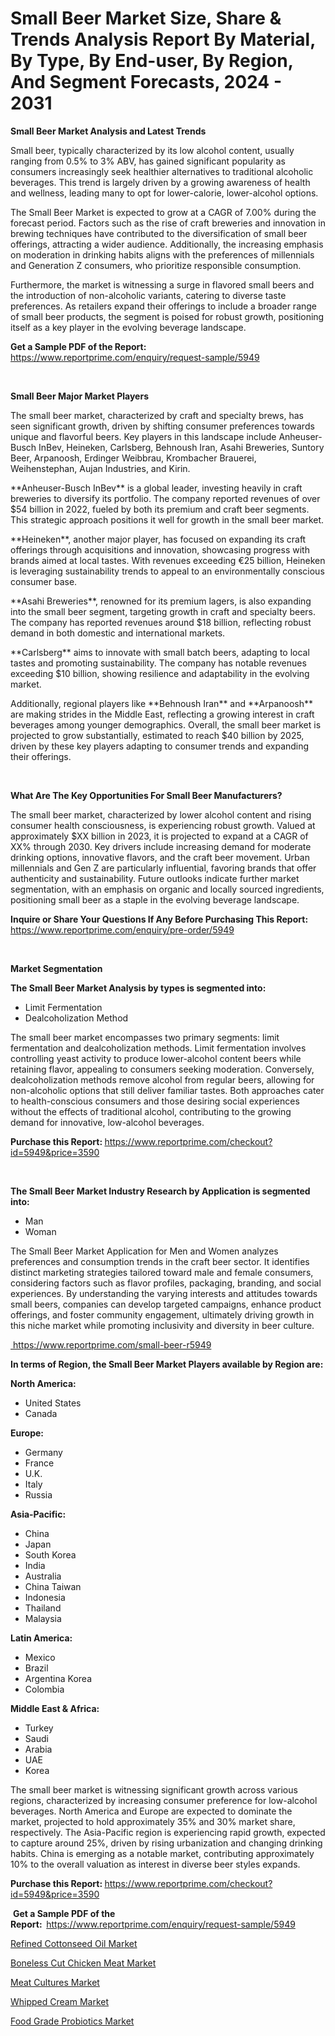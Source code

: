 <p><h1>Small Beer Market Size, Share & Trends Analysis Report By Material, By Type, By End-user, By Region, And Segment Forecasts, 2024 - 2031</h1></p><p><strong>Small Beer Market Analysis and Latest Trends</strong></p>
<p><p>Small beer, typically characterized by its low alcohol content, usually ranging from 0.5% to 3% ABV, has gained significant popularity as consumers increasingly seek healthier alternatives to traditional alcoholic beverages. This trend is largely driven by a growing awareness of health and wellness, leading many to opt for lower-calorie, lower-alcohol options. </p><p>The Small Beer Market is expected to grow at a CAGR of 7.00% during the forecast period. Factors such as the rise of craft breweries and innovation in brewing techniques have contributed to the diversification of small beer offerings, attracting a wider audience. Additionally, the increasing emphasis on moderation in drinking habits aligns with the preferences of millennials and Generation Z consumers, who prioritize responsible consumption. </p><p>Furthermore, the market is witnessing a surge in flavored small beers and the introduction of non-alcoholic variants, catering to diverse taste preferences. As retailers expand their offerings to include a broader range of small beer products, the segment is poised for robust growth, positioning itself as a key player in the evolving beverage landscape.</p></p>
<p><strong>Get a Sample PDF of the Report:&nbsp;</strong> <a href="https://www.reportprime.com/enquiry/request-sample/5949?utm_campaign=1461&utm_medium=2&utm_source=Github&utm_content=ia&utm_term=10102024&utm_id=small-beer">https://www.reportprime.com/enquiry/request-sample/5949</a></p>
<p>&nbsp;</p>
<p><strong>Small Beer Major Market Players</strong></p>
<p><p>The small beer market, characterized by craft and specialty brews, has seen significant growth, driven by shifting consumer preferences towards unique and flavorful beers. Key players in this landscape include Anheuser-Busch InBev, Heineken, Carlsberg, Behnoush Iran, Asahi Breweries, Suntory Beer, Arpanoosh, Erdinger Weibbrau, Krombacher Brauerei, Weihenstephan, Aujan Industries, and Kirin.</p><p>**Anheuser-Busch InBev** is a global leader, investing heavily in craft breweries to diversify its portfolio. The company reported revenues of over $54 billion in 2022, fueled by both its premium and craft beer segments. This strategic approach positions it well for growth in the small beer market.</p><p>**Heineken**, another major player, has focused on expanding its craft offerings through acquisitions and innovation, showcasing progress with brands aimed at local tastes. With revenues exceeding €25 billion, Heineken is leveraging sustainability trends to appeal to an environmentally conscious consumer base.</p><p>**Asahi Breweries**, renowned for its premium lagers, is also expanding into the small beer segment, targeting growth in craft and specialty beers. The company has reported revenues around $18 billion, reflecting robust demand in both domestic and international markets.</p><p>**Carlsberg** aims to innovate with small batch beers, adapting to local tastes and promoting sustainability. The company has notable revenues exceeding $10 billion, showing resilience and adaptability in the evolving market.</p><p>Additionally, regional players like **Behnoush Iran** and **Arpanoosh** are making strides in the Middle East, reflecting a growing interest in craft beverages among younger demographics. Overall, the small beer market is projected to grow substantially, estimated to reach $40 billion by 2025, driven by these key players adapting to consumer trends and expanding their offerings.</p></p>
<p>&nbsp;</p>
<p><strong>What Are The Key Opportunities For Small Beer Manufacturers?</strong></p>
<p><p>The small beer market, characterized by lower alcohol content and rising consumer health consciousness, is experiencing robust growth. Valued at approximately $XX billion in 2023, it is projected to expand at a CAGR of XX% through 2030. Key drivers include increasing demand for moderate drinking options, innovative flavors, and the craft beer movement. Urban millennials and Gen Z are particularly influential, favoring brands that offer authenticity and sustainability. Future outlooks indicate further market segmentation, with an emphasis on organic and locally sourced ingredients, positioning small beer as a staple in the evolving beverage landscape.</p></p>
<p><strong>Inquire or Share Your Questions If Any Before Purchasing This Report:</strong> <a href="https://www.reportprime.com/enquiry/pre-order/5949?utm_campaign=1461&utm_medium=2&utm_source=Github&utm_content=ia&utm_term=10102024&utm_id=small-beer">https://www.reportprime.com/enquiry/pre-order/5949</a></p>
<p>&nbsp;</p>
<p><strong>Market Segmentation</strong></p>
<p><strong>The Small Beer Market Analysis by types is segmented into:</strong></p>
<p><ul><li>Limit Fermentation</li><li>Dealcoholization Method</li></ul></p>
<p><p>The small beer market encompasses two primary segments: limit fermentation and dealcoholization methods. Limit fermentation involves controlling yeast activity to produce lower-alcohol content beers while retaining flavor, appealing to consumers seeking moderation. Conversely, dealcoholization methods remove alcohol from regular beers, allowing for non-alcoholic options that still deliver familiar tastes. Both approaches cater to health-conscious consumers and those desiring social experiences without the effects of traditional alcohol, contributing to the growing demand for innovative, low-alcohol beverages.</p></p>
<p><strong>Purchase this Report:&nbsp;</strong><a href="https://www.reportprime.com/checkout?id=5949&price=3590&utm_campaign=1461&utm_medium=2&utm_source=Github&utm_content=ia&utm_term=10102024&utm_id=small-beer">https://www.reportprime.com/checkout?id=5949&price=3590</a></p>
<p>&nbsp;</p>
<p><strong>The Small Beer Market Industry Research by Application is segmented into:</strong></p>
<p><ul><li>Man</li><li>Woman</li></ul></p>
<p><p>The Small Beer Market Application for Men and Women analyzes preferences and consumption trends in the craft beer sector. It identifies distinct marketing strategies tailored toward male and female consumers, considering factors such as flavor profiles, packaging, branding, and social experiences. By understanding the varying interests and attitudes towards small beers, companies can develop targeted campaigns, enhance product offerings, and foster community engagement, ultimately driving growth in this niche market while promoting inclusivity and diversity in beer culture.</p></p>
<p><a href="https://www.reportprime.com/small-beer-r5949?utm_campaign=1461&utm_medium=2&utm_source=Github&utm_content=ia&utm_term=10102024&utm_id=small-beer">&nbsp;https://www.reportprime.com/small-beer-r5949</a></p>
<p><strong>In terms of Region, the Small Beer Market Players available by Region are:</strong></p>
<p>
    <p> <strong> North America: </strong>
        <ul>
            <li>United States</li>
            <li>Canada</li>
        </ul>
        </p> 
    <p> <strong> Europe: </strong>
        <ul>
            <li>Germany</li>
            <li>France</li>
            <li>U.K.</li>
            <li>Italy</li>
            <li>Russia</li>
        </ul>
        </p> 
    <p> <strong> Asia-Pacific: </strong>
        <ul>
            <li>China</li>
            <li>Japan</li>
            <li>South Korea</li>
            <li>India</li>
            <li>Australia</li>
            <li>China Taiwan</li>
            <li>Indonesia</li>
            <li>Thailand</li>
            <li>Malaysia</li>
        </ul>
        </p> 
    <p> <strong> Latin America: </strong>
        <ul>
            <li>Mexico</li>
            <li>Brazil</li>
            <li>Argentina Korea</li>
            <li>Colombia</li>
        </ul>
        </p> 
    <p> <strong> Middle East & Africa: </strong>
        <ul>
            <li>Turkey</li>
            <li>Saudi</li>
            <li>Arabia</li>
            <li>UAE</li>
            <li>Korea</li>
        </ul>
    </p>
    </p>
<p><p>The small beer market is witnessing significant growth across various regions, characterized by increasing consumer preference for low-alcohol beverages. North America and Europe are expected to dominate the market, projected to hold approximately 35% and 30% market share, respectively. The Asia-Pacific region is experiencing rapid growth, expected to capture around 25%, driven by rising urbanization and changing drinking habits. China is emerging as a notable market, contributing approximately 10% to the overall valuation as interest in diverse beer styles expands.</p></p>
<p><strong>Purchase this Report: </strong><a href="https://www.reportprime.com/checkout?id=5949&price=3590&utm_campaign=1461&utm_medium=2&utm_source=Github&utm_content=ia&utm_term=10102024&utm_id=small-beer">https://www.reportprime.com/checkout?id=5949&price=3590</a></p>
<p>&nbsp;<strong>Get a Sample PDF of the Report:&nbsp;&nbsp;</strong><a href="https://www.reportprime.com/enquiry/request-sample/5949?utm_campaign=1461&utm_medium=2&utm_source=Github&utm_content=ia&utm_term=10102024&utm_id=small-beer">https://www.reportprime.com/enquiry/request-sample/5949</a></p>
<p><strong></strong></p>
<p><p><a href="https://www.linkedin.com/pulse/refined-cottonseed-oil-market-shifts-strategic-analysis-xmxoc?utm_campaign=1461&utm_medium=2&utm_source=Github&utm_content=ia&utm_term=10102024&utm_id=small-beer">Refined Cottonseed Oil Market</a></p><p><a href="https://issuu.com/reportprime-2/docs/boneless-cut-chicken-meat-market-si_f94e083fa78a81?utm_campaign=1461&utm_medium=2&utm_source=Github&utm_content=ia&utm_term=10102024&utm_id=small-beer">Boneless Cut Chicken Meat Market</a></p><p><a href="https://www.linkedin.com/pulse/regulatory-landscape-its-influence-global-meat-cultures-dsikc?utm_campaign=1461&utm_medium=2&utm_source=Github&utm_content=ia&utm_term=10102024&utm_id=small-beer">Meat Cultures Market</a></p><p><a href="https://www.linkedin.com/pulse/whipped-cream-market-size-share-analysis-growth-trends-5ag7c?utm_campaign=1461&utm_medium=2&utm_source=Github&utm_content=ia&utm_term=10102024&utm_id=small-beer">Whipped Cream Market</a></p><p><a href="https://issuu.com/reportprime-2/docs/food-grade-probiotics-market-size-2_cc2a2b107494ba?utm_campaign=1461&utm_medium=2&utm_source=Github&utm_content=ia&utm_term=10102024&utm_id=small-beer">Food Grade Probiotics Market</a></p></p>